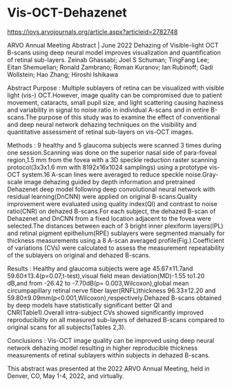 # Vis-OCT-Dehazenet
https://iovs.arvojournals.org/article.aspx?articleid=2782748


ARVO Annual Meeting Abstract  |   June 2022
Dehazing of Visible-light OCT B-scans using deep neural model improves visualization and quantification of retinal sub-layers.
Zeinab Ghassabi; Joel S Schuman; TingFang Lee; Eitan Shemuelian; Ronald Zambrano; Roman Kuranov; Ian Rubinoff; Gadi Wollstein; Hao Zhang; Hiroshi Ishikawa

Abstract
Purpose : Multiple sublayers of retina can be visualized with visible light (vis-) OCT.However, image quality can be compromised due to patient movement, cataracts, small pupil size, and light scattering causing haziness and variability in signal to noise ratio in individual A-scans and in entire B-scans.The purpose of this study was to examine the effect of conventional and deep neural network dehazing techniques on the visibility and quantitative assessment of retinal sub-layers on vis-OCT images.

Methods : 9 healthy and 5 glaucoma subjects were scanned 3 times during one session.Scanning was done on the superior nasal side of para-foveal region,1.5 mm from the fovea with a 3D speckle reduction raster scanning protocol(3x3x1.6 mm with 8192x16x1024 samplings) using a prototype vis-OCT system.16 A-scan lines were averaged to reduce speckle noise.Gray-scale image dehazing guided by depth information and pretrained Dehazenet deep model following deep convolutional neural network with residual learning(DnCNN) were applied on original B-scans.Quality improvement were evaluated using quality index(QI) and contrast to noise ratio(CNR) on dehazed B-scans.For each subject, the dehazed B-scan of Dehazenet and DnCNN from a fixed location adjacent to the fovea were selected.The distances between each of 3 bright inner plexiform layers(IPL) and retinal pigment epithelium(RPE) sublayers were segmented manually for thickness measurements using a 8 A-scan averaged profile(Fig.).Coefficient of variations (CVs) were calculated to assess the measurement repeatability of the sublayers on original and dehazed B-scans.

Results : Healthy and glaucoma subjects were age 45.67±11.7and 59.60±13.4(p=0.07,t-test),visual field mean deviation(MD)-1.55 to1.20 dB,and from -26.42 to -7.70dB(p= 0.003,Wilcoxon),global mean circumpapillary retinal nerve fiber layer(RNFL)thickness 96.33±12.20 and 59.80±9.09mm(p<0.001,Wilcoxon),respectively.Dehazed B-scans obtained by deep models have statistically significant better QI and CNR(Table1).Overall intra-subject CVs showed significantly improved reproducibility on all measured sub-layers of dehazed B-scans compared to original scans for all subjects(Tables 2,3).

Conclusions : Vis-OCT image quality can be improved using deep neural network dehazing model resulting in higher reproducible thickness measurements of retinal sublayers within subjects in dehazed B-scans.

This abstract was presented at the 2022 ARVO Annual Meeting, held in Denver, CO, May 1-4, 2022, and virtually.
